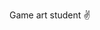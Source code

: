 Game art student :v:

<!---
Aialya/Aialya is a ✨ special ✨ repository because its `README.md` (this file) appears on your GitHub profile.
You can click the Preview link to take a look at your changes.
--->

